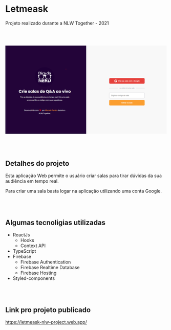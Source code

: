 # Letmeask 

Projeto realizado durante a NLW Together - 2021


<br/>
<br/>


![banner.png](banner.png)


<br/>
<br/>

## Detalhes do projeto

Esta aplicação Web permite o usuário criar salas para tirar dúvidas da sua audiência em tempo real.

Para criar uma sala basta logar na aplicação utilizando uma conta Google.

<br/>
<br/>

## Algumas tecnoligias utilizadas
- ReactJs
    - Hooks
    - Context API
- TypeScript
- Firebase
    - Firebase Authentication
    - Firebase Realtime Database
    - Firebase Hosting
- Styled-components


<br/>
<br/>

## Link pro projeto publicado
https://letmeask-nlw-project.web.app/


